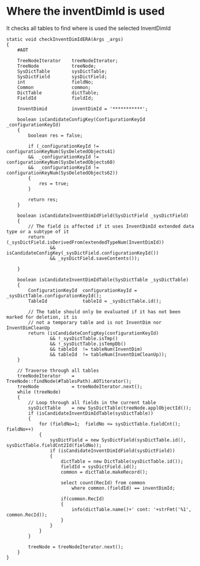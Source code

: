 # Where the inventDimId is used
It checks all tables to find where is used the selected InventDimId
 
	static void checkInventDimIdERA(Args _args)
	{
	    #AOT
	
	    TreeNodeIterator    treeNodeIterator;
	    TreeNode            treeNode;
	    SysDictTable        sysDictTable;
	    SysDictField        sysDictField;
	    int                 fieldNo;
	    Common              common;
	    DictTable           dictTable;
	    FieldId             fieldId;
	
	    InventDimid         inventDimId = '***********';
	
	    boolean isCandidateConfigKey(ConfigurationKeyId _configurationKeyId)
	    {
	        boolean res = false;
	
	        if (_configurationKeyId != configurationKeyNum(SysDeletedObjects41)
	        &&  _configurationKeyId != configurationKeyNum(SysDeletedObjects60)
	        &&  _configurationKeyId != configurationKeyNum(SysDeletedObjects62))
	        {
	            res = true;
	        }
	
	        return res;
	    }
	
	    boolean isCandidateInventDimIdField(SysDictField _sysDictField)
	    {
	        // The field is affected if it uses InventDimId extended data type or a subtype of it
	        return (_sysDictField.isDerivedFrom(extendedTypeNum(InventDimId))
	                && isCandidateConfigKey(_sysDictField.configurationKeyId())
	                && _sysDictField.saveContents());
	
	    }
	
	    boolean isCandidateInventDimIdTable(SysDictTable _sysDictTable)
	    {
	        ConfigurationKeyId  configurationKeyId = _sysDictTable.configurationKeyId();
	        TableId             tableId = _sysDictTable.id();
	
	        // The table should only be evaluated if it has not been marked for deletion, it is
	        // not a temporary table and is not InventDim nor InventDimCleanUp
	        return (isCandidateConfigKey(configurationKeyId)
	                && !_sysDictTable.isTmp()
	                && !_sysDictTable.isTempDb()
	                && tableId  != tableNum(InventDim)
	                && tableId  != tableNum(InventDimCleanUp));
	    }
	
	    // Traverse through all tables
	    treeNodeIterator    = TreeNode::findNode(#TablesPath).AOTiterator();
	    treeNode            = treeNodeIterator.next();
	    while (treeNode)
	    {
	        // Loop through all fields in the current table
	        sysDictTable    = new SysDictTable(treeNode.applObjectId());
	        if (isCandidateInventDimIdTable(sysDictTable))
	        {
	            for (fieldNo=1;  fieldNo <= sysDictTable.fieldCnt();  fieldNo++)
	            {
	                sysDictField = new SysDictField(sysDictTable.id(), sysDictTable.fieldCnt2Id(fieldNo));
	                if (isCandidateInventDimIdField(sysDictField))
	                {
	                    dictTable = new DictTable(sysDictTable.id());
	                    fieldId = sysDictField.id();
	                    common = dictTable.makeRecord();
	
	                    select count(RecId) from common
	                        where common.(fieldId) == inventDimId;
	
	                    if(common.RecId)
	                    {
	                        info(dictTable.name()+' cont: '+strFmt('%1', common.RecId));
	                    }
	                }
	            }
	        }
	
	        treeNode = treeNodeIterator.next();
	    }
	}